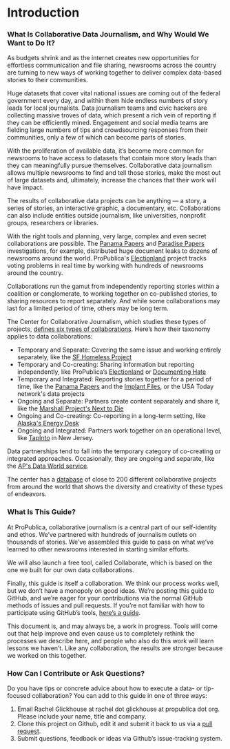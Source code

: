 # Introduction

### What Is Collaborative Data Journalism, and Why Would We Want to Do It?

As budgets shrink and as the internet creates new opportunities for effortless communication and file sharing, newsrooms across the country are turning to new ways of working together to deliver complex data-based stories to their communities.  

Huge datasets that cover vital national issues are coming out of the federal government every day, and within them hide endless numbers of story leads for local journalists. Data journalism teams and civic hackers are collecting massive troves of data, which present a rich vein of reporting if they can be efficiently mined. Engagement and social media teams are fielding large numbers of tips and crowdsourcing responses from their communities, only a few of which can become parts of stories. 

With the proliferation of available data, it’s become more common for newsrooms to have access to datasets that contain more story leads than they can meaningfully pursue themselves. Collaborative data journalism allows multiple newsrooms to find and tell those stories, make the most out of large datasets and, ultimately, increase the chances that their work will have impact.

The results of collaborative data projects can be anything — a story, a series of stories, an interactive graphic, a documentary, etc. Collaborations can also include entities outside journalism, like universities, nonprofit groups, researchers or libraries. 

With the right tools and planning, very large, complex and even secret collaborations are possible. The [Panama Papers](https://www.icij.org/investigations/panama-papers/) and [Paradise Papers](https://www.icij.org/investigations/paradise-papers/) investigations, for example, distributed huge document leaks to dozens of newsrooms around the world. ProPublica's [Electionland](http://election.land) project tracks voting problems in real time by working with hundreds of newsrooms around the country.

Collaborations run the gamut from independently reporting stories within a coalition or conglomerate, to working together on co-published stories, to sharing resources to report separately. And while some collaborations may last for a limited period of time, others may be long term.

The Center for Collaborative Journalism, which studies these types of projects, [defines six types of collaborations](https://collaborativejournalism.org/models/). Here’s how their taxonomy applies to data collaborations:

- Temporary and Separate: Covering the same issue and working entirely separately, like the [SF Homeless Project](https://twitter.com/bayareahomeless) 
- Temporary and Co-creating: Sharing information but reporting independently, like ProPublica’s [Electionland](http://election.land) or [Documenting Hate](http://www.documentinghate.com) 
- Temporary and Integrated: Reporting stories together for a period of time, like the [Panama Papers](https://www.icij.org/investigations/panama-papers/) and the [Implant Files](https://www.icij.org/investigations/implant-files/), or the USA Today network's data projects 
- Ongoing and Separate: Partners create content separately and share it, like the [Marshall Project's Next to Die](https://www.themarshallproject.org/next-to-die) 
- Ongoing and Co-creating: Co-reporting in a long-term setting, like [Alaska's Energy Desk](https://www.alaskapublic.org/category/aprn-app/newsfeed/akenergydesk/) 
- Ongoing and Integrated: Partners work together on an operational level, like [TapInto](https://www.tapinto.net/) in New Jersey. 
  
Data partnerships tend to fall into the temporary category of co-creating or integrated approaches. Occasionally, they are ongoing and separate, like the [AP's Data World service](https://data.world/resources/reports-and-tools/associated-press-case-study/).

The center has a [database](https://collaborativejournalism.org/database-search-sort-learn-collaborative-projects-around-world/) of close to 200 different collaborative projects from around the world that shows the diversity and creativity of these types of endeavors.

### What Is This Guide?

At ProPublica, collaborative journalism is a central part of our self-identity and ethos. We’ve partnered with hundreds of journalism outlets on thousands of stories. We’ve assembled this guide to pass on what we’ve learned to other newsrooms interested in starting similar efforts.

We will also launch a free tool, called Collaborate, which is based on the one we built for our own data collaborations. 

Finally, this guide is itself a collaboration. We think our process works well, but we don’t have a monopoly on good ideas. We’re posting this guide to GitHub, and we’re eager for your contributions via the normal GitHub methods of issues and pull requests. If you’re not familiar with how to participate using GitHub’s tools, [here’s a guide](https://guides.github.com/activities/hello-world/).

This document is, and may always be, a work in progress. Tools will come out that help improve and even cause us to completely rethink the processes we describe here, and people who also do this work will learn lessons we haven’t. Like any collaboration, the results are stronger because we worked on this together. 

### How Can I Contribute or Ask Questions?

Do you have tips or concrete advice about how to execute a data- or tip-focused collaboration? You can add to this guide in one of three ways:

1. Email Rachel Glickhouse at rachel dot glickhouse at propublica dot org. Please include your name, title and company. 
2. Clone this project on Github, edit it and submit it back to us via a [pull request](https://help.github.com/en/articles/about-pull-requests). 
3. Submit questions, feedback or ideas via Github’s issue-tracking system.

